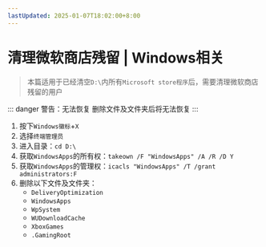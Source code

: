 ```yaml
---
lastUpdated: 2025-01-07T18:02:00+8:00
---
```


# 清理微软商店残留 | Windows相关

> 本篇适用于已经清空```D:\```内所有```Microsoft store程序```后，需要清理微软商店残留的用户

::: danger 警告：无法恢复
删除文件及文件夹后将无法恢复
:::


1. 按下```Windows徽标```+```X```
2. 选择```终端管理员```
3. 进入目录：```cd D:\```
4. 获取```WindowsApps```的所有权：```takeown /F "WindowsApps" /A /R /D Y```
5. 获取```WindowsApps```的管理权：```icacls "WindowsApps" /T /grant administrators:F```
6. 删除以下文件及文件夹：
   - ```DeliveryOptimization```
   - ```WindowsApps```
   - ```WpSystem```
   - ```WUDownloadCache```
   - ```XboxGames```
   - ```.GamingRoot```
